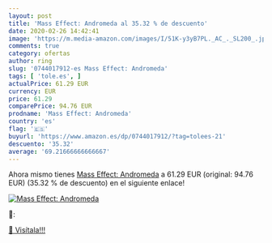 ```yaml
---
layout: post
title: 'Mass Effect: Andromeda al 35.32 % de descuento'
date: 2020-02-26 14:42:41
image: 'https://m.media-amazon.com/images/I/51K-y3yB7PL._AC_._SL200_.jpg'
comments: true
category: ofertas
author: ring
slug: '0744017912-es Mass Effect: Andromeda'
tags: [ 'tole.es', ]
actualPrice: 61.29 EUR
currency: EUR
price: 61.29
comparePrice: 94.76 EUR
prodname: 'Mass Effect: Andromeda'
country: 'es'
flag: '🇪🇸'
buyurl: 'https://www.amazon.es/dp/0744017912/?tag=tolees-21'
descuento: '35.32'
average: '69.21666666666667'
---
```


Ahora mismo tienes [Mass Effect: Andromeda](https://www.amazon.es/dp/0744017912/?tag=tolees-21) a 61.29 EUR (original: 94.76 EUR) (35.32 %  de descuento) en el siguiente enlace!

[![Mass Effect: Andromeda](https://m.media-amazon.com/images/I/51K-y3yB7PL._AC_._SL200_.jpg)](https://www.amazon.es/dp/0744017912/?tag=tolees-21)

🔎:


[🛒 Visítala!!!](https://www.amazon.es/dp/0744017912/?tag=tolees-21)
